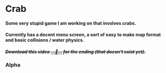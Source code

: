 # Crab
#### Some very stupid game I am working on that involves crabs.
#### Currently has a decent menu screen, a sort of easy to make map format and basic collisions / water physics.
##### ~~Download this video [--🦀--](https://drive.google.com/file/d/1ggZPY7mvHLrhGanrTvC-nfHuj9EHLJqs/view?usp=sharing) for the ending (that doesn't exist yet).~~
### Alpha

